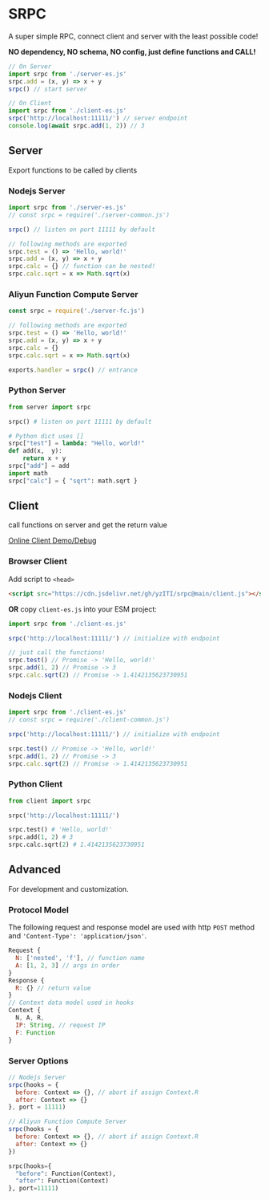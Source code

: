 # SRPC

A super simple RPC, connect client and server with the least possible code!

**NO dependency, NO schema, NO config, just define functions and CALL!**

```js
// On Server
import srpc from './server-es.js'
srpc.add = (x, y) => x + y
srpc() // start server

// On Client
import srpc from './client-es.js'
srpc('http://localhost:11111/') // server endpoint
console.log(await srpc.add(1, 2)) // 3
```

## Server

Export functions to be called by clients

### Nodejs Server

```js
import srpc from './server-es.js'
// const srpc = require('./server-common.js')

srpc() // listen on port 11111 by default

// following methods are exported
srpc.test = () => 'Hello, world!'
srpc.add = (x, y) => x + y
srpc.calc = {} // function can be nested!
srpc.calc.sqrt = x => Math.sqrt(x)
```

### Aliyun Function Compute Server

```js
const srpc = require('./server-fc.js')

// following methods are exported
srpc.test = () => 'Hello, world!'
srpc.add = (x, y) => x + y
srpc.calc = {}
srpc.calc.sqrt = x => Math.sqrt(x)

exports.handler = srpc() // entrance
```

### Python Server

```python
from server import srpc

srpc() # listen on port 11111 by default

# Python dict uses []
srpc["test"] = lambda: "Hello, world!"
def add(x,  y):
    return x + y
srpc["add"] = add
import math
srpc["calc"] = { "sqrt": math.sqrt }
```

## Client

call functions on server and get the return value

[Online Client Demo/Debug](https://yziti.github.io/srpc/)

### Browser Client

Add script to `<head>`

```html
<script src="https://cdn.jsdelivr.net/gh/yzITI/srpc@main/client.js"></script>
```

**OR** copy `client-es.js` into your ESM project:

```js
import srpc from './client-es.js'
```

```js
srpc('http://localhost:11111/') // initialize with endpoint

// just call the functions!
srpc.test() // Promise -> 'Hello, world!'
srpc.add(1, 2) // Promise -> 3
srpc.calc.sqrt(2) // Promise -> 1.4142135623730951
```

### Nodejs Client

```js
import srpc from './client-es.js'
// const srpc = require('./client-common.js')

srpc('http://localhost:11111/') // initialize with endpoint

srpc.test() // Promise -> 'Hello, world!'
srpc.add(1, 2) // Promise -> 3
srpc.calc.sqrt(2) // Promise -> 1.4142135623730951
```

### Python Client

```python
from client import srpc

srpc('http://localhost:11111/')

srpc.test() # 'Hello, world!'
srpc.add(1, 2) # 3
srpc.calc.sqrt(2) # 1.4142135623730951
```

## Advanced

For development and customization.

### Protocol Model

The following request and response model are used with http `POST` method and `'Content-Type': 'application/json'`.

```js
Request {
  N: ['nested', 'f'], // function name
  A: [1, 2, 3] // args in order
}
Response {
  R: {} // return value
}
// Context data model used in hooks
Context {
  N, A, R,
  IP: String, // request IP
  F: Function
}
```

### Server Options

```js
// Nodejs Server
srpc(hooks = {
  before: Context => {}, // abort if assign Context.R
  after: Context => {}
}, port = 11111)

// Aliyun Function Compute Server
srpc(hooks = {
  before: Context => {}, // abort if assign Context.R
  after: Context => {}
})
```

```python
srpc(hooks={
  "before": Function(Context),
  "after": Function(Context)
}, port=11111)
```
